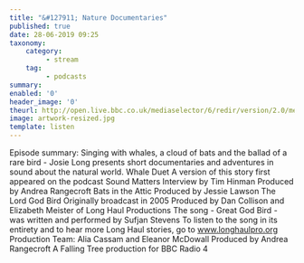 ```yaml
---
title: "&#127911; Nature Documentaries"
published: true
date: 28-06-2019 09:25
taxonomy:
    category:
         - stream
    tag:
         - podcasts
summary:
enabled: '0'
header_image: '0'
theurl: http://open.live.bbc.co.uk/mediaselector/6/redir/version/2.0/mediaset/audio-nondrm-download/proto/http/vpid/p07dg525.mp3
image: artwork-resized.jpg
template: listen
---
```

 
Episode summary: Singing with whales, a cloud of bats and the ballad of a rare bird - Josie Long presents short documentaries and adventures in sound about the natural world. Whale Duet A version of this story first appeared on the podcast Sound Matters Interview by Tim Hinman Produced by Andrea Rangecroft Bats in the Attic Produced by Jessie Lawson The Lord God Bird Originally broadcast in 2005 Produced by Dan Collison and Elizabeth Meister of Long Haul Productions The song - Great God Bird - was written and performed by Sufjan Stevens To listen to the song in its entirety and to hear more Long Haul stories, go to www.longhaulpro.org Production Team: Alia Cassam and Eleanor McDowall Produced by Andrea Rangecroft A Falling Tree production for BBC Radio 4
